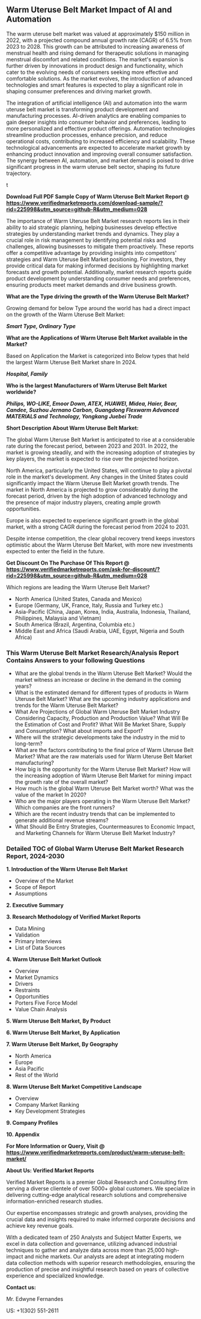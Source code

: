 <h2>Warm Uteruse Belt Market Impact of AI and Automation</h2><p>The warm uteruse belt market was valued at approximately $150 million in 2022, with a projected compound annual growth rate (CAGR) of 6.5% from 2023 to 2028. This growth can be attributed to increasing awareness of menstrual health and rising demand for therapeutic solutions in managing menstrual discomfort and related conditions. The market's expansion is further driven by innovations in product design and functionality, which cater to the evolving needs of consumers seeking more effective and comfortable solutions. As the market evolves, the introduction of advanced technologies and smart features is expected to play a significant role in shaping consumer preferences and driving market growth.</p><p>The integration of artificial intelligence (AI) and automation into the warm uteruse belt market is transforming product development and manufacturing processes. AI-driven analytics are enabling companies to gain deeper insights into consumer behavior and preferences, leading to more personalized and effective product offerings. Automation technologies streamline production processes, enhance precision, and reduce operational costs, contributing to increased efficiency and scalability. These technological advancements are expected to accelerate market growth by enhancing product innovation and improving overall consumer satisfaction. The synergy between AI, automation, and market demand is poised to drive significant progress in the warm uteruse belt sector, shaping its future trajectory.</p>t</p><p id="" class=""><strong>Download Full PDF Sample Copy of Warm Uteruse Belt Market Report @ <a href="https://www.verifiedmarketreports.com/download-sample/?rid=225998&utm_source=github-R&utm_medium=028" target="_blank">https://www.verifiedmarketreports.com/download-sample/?rid=225998&utm_source=github-R&utm_medium=028</a></strong></p><p>The importance of&nbsp;Warm Uteruse Belt Market research reports lies in their ability to aid strategic planning, helping businesses develop effective strategies by understanding market trends and dynamics. They play a crucial role in risk management by identifying potential risks and challenges, allowing businesses to mitigate them proactively. These reports offer a competitive advantage by providing insights into competitors' strategies and Warm Uteruse Belt Market positioning. For investors, they provide critical data for making informed decisions by highlighting market forecasts and growth potential. Additionally, market research reports guide product development by understanding consumer needs and preferences, ensuring products meet market demands and drive business growth.</p><p><strong>What are the&nbsp;Type driving the growth of the Warm Uteruse Belt Market?</strong></p><p id="" class="">Growing demand for below Type around the world has had a direct impact on the growth of the Warm Uteruse Belt Market:</p><em><strong>Smart Type, Ordinary Type</strong></em></p><strong>What are the&nbsp;Applications&nbsp;of Warm Uteruse Belt Market available in the Market?</strong></p><p id="" class="">Based on Application the Market is categorized into Below types that held the largest Warm Uteruse Belt Market share In 2024.</p><em><strong>Hospital, Family</strong></em></p><strong>Who is the largest Manufacturers of Warm Uteruse Belt Market worldwide?</strong></p><p><em><strong>Philips, WO-LIKE, Emoor Down, ATEX, HUAWEI, Midea, Haier, Bear, Candee, Suzhou Jernano Carbon, Guangdong Flexwarm Advanced MATERIALS and Technology, Yongkang Juebei Trade</strong></em></p><p id="" class=""><strong>Short Description About Warm Uteruse Belt Market:</strong></p><p>The global Warm Uteruse Belt Market is anticipated to rise at a considerable rate during the forecast period, between 2023 and 2031. In 2022, the market is growing steadily, and with the increasing adoption of strategies by key players, the market is expected to rise over the projected horizon.</p><p>North America, particularly the United States, will continue to play a pivotal role in the market's development. Any changes in the United States could significantly impact the Warm Uteruse Belt Market growth trends. The market in North America is projected to grow considerably during the forecast period, driven by the high adoption of advanced technology and the presence of major industry players, creating ample growth opportunities.</p><p>Europe is also expected to experience significant growth in the global market, with a strong CAGR during the forecast period from 2024 to 2031.</p><p>Despite intense competition, the clear global recovery trend keeps investors optimistic about the Warm Uteruse Belt Market, with more new investments expected to enter the field in the future.</p><p id="" class=""><strong>Get Discount On The Purchase Of This Report @ <a href="https://www.verifiedmarketreports.com/ask-for-discount/?rid=225998&utm_source=github-R&utm_medium=028" target="_blank">https://www.verifiedmarketreports.com/ask-for-discount/?rid=225998&utm_source=github-R&utm_medium=028</a></strong></p>Which regions are leading the Warm Uteruse Belt Market?</p><ul><li>North America (United States, Canada and Mexico)</li><li>Europe (Germany, UK, France, Italy, Russia and Turkey etc.)</li><li>Asia-Pacific (China, Japan, Korea, India, Australia, Indonesia, Thailand, Philippines, Malaysia and Vietnam)</li><li>South America (Brazil, Argentina, Columbia etc.)</li><li>Middle East and Africa (Saudi Arabia, UAE, Egypt, Nigeria and South Africa)</li></ul><h3 id="" class="">This Warm Uteruse Belt Market Research/Analysis Report Contains Answers to your following Questions</h3><ul><li>What are the global trends in the Warm Uteruse Belt Market? Would the market witness an increase or decline in the demand in the coming years?</li><li>What is the estimated demand for different types of products in Warm Uteruse Belt Market? What are the upcoming industry applications and trends for the Warm Uteruse Belt Market?</li><li>What Are Projections of Global Warm Uteruse Belt Market Industry Considering Capacity, Production and Production Value? What Will Be the Estimation of Cost and Profit? What Will Be Market Share, Supply and Consumption? What about imports and Export?</li><li>Where will the strategic developments take the industry in the mid to long-term?</li><li>What are the factors contributing to the final price of Warm Uteruse Belt Market? What are the raw materials used for Warm Uteruse Belt Market manufacturing?</li><li>How big is the opportunity for the Warm Uteruse Belt Market? How will the increasing adoption of Warm Uteruse Belt Market for mining impact the growth rate of the overall market?</li><li>How much is the global Warm Uteruse Belt Market worth? What was the value of the market In 2020?</li><li>Who are the major players operating in the Warm Uteruse Belt Market? Which companies are the front runners?</li><li>Which are the recent industry trends that can be implemented to generate additional revenue streams?</li><li>What Should Be Entry Strategies, Countermeasures to Economic Impact, and Marketing Channels for Warm Uteruse Belt Market Industry?</li></ul><h3 id="" class="">Detailed TOC of Global Warm Uteruse Belt Market Research Report, 2024-2030</h3><p id="" class=""><strong>1. Introduction of the Warm Uteruse Belt Market</strong></p><ul><li>Overview of the Market</li><li>Scope of Report</li><li>Assumptions</li></ul><p id="" class=""><strong>2. Executive Summary</strong></p><p id="" class=""><strong>3. Research Methodology of Verified Market Reports</strong></p><ul><li>Data Mining</li><li>Validation</li><li>Primary Interviews</li><li>List of Data Sources</li></ul><p id="" class=""><strong>4. Warm Uteruse Belt Market Outlook</strong></p><ul><li>Overview</li><li>Market Dynamics</li><li>Drivers</li><li>Restraints</li><li>Opportunities</li><li>Porters Five Force Model</li><li>Value Chain Analysis</li></ul><p id="" class=""><strong>5. Warm Uteruse Belt Market, By Product</strong></p><p id="" class=""><strong>6. Warm Uteruse Belt Market, By Application</strong></p><p id="" class=""><strong>7. Warm Uteruse Belt Market, By Geography</strong></p><ul><li>North America</li><li>Europe</li><li>Asia Pacific</li><li>Rest of the World</li></ul><p id="" class=""><strong>8. Warm Uteruse Belt Market Competitive Landscape</strong></p><ul><li>Overview</li><li>Company Market Ranking</li><li>Key Development Strategies</li></ul><p id="" class=""><strong>9. Company Profiles</strong></p><p id="" class=""><strong>10. Appendix</strong></p><p id="" class=""><strong>For More Information or Query, Visit @ <a href="https://www.verifiedmarketreports.com/product/warm-uteruse-belt-market/" target="_blank">https://www.verifiedmarketreports.com/product/warm-uteruse-belt-market/</a></strong></p><p id="" class=""><strong>About Us: Verified Market Reports</strong></p><p id="" class="">Verified Market Reports is a premier Global Research and Consulting firm serving a diverse clientele of over 5000+ global customers. We specialize in delivering cutting-edge analytical research solutions and comprehensive information-enriched research studies.</p><p id="" class="">Our expertise encompasses strategic and growth analyses, providing the crucial data and insights required to make informed corporate decisions and achieve key revenue goals.</p><p id="" class="">With a dedicated team of 250 Analysts and Subject Matter Experts, we excel in data collection and governance, utilizing advanced industrial techniques to gather and analyze data across more than 25,000 high-impact and niche markets. Our analysts are adept at integrating modern data collection methods with superior research methodologies, ensuring the production of precise and insightful research based on years of collective experience and specialized knowledge.</p><p id="" class=""><strong>Contact us:</strong></p><p id="" class="">Mr. Edwyne Fernandes</p><p id="" class="">US: +1(302) 551-2611</p>